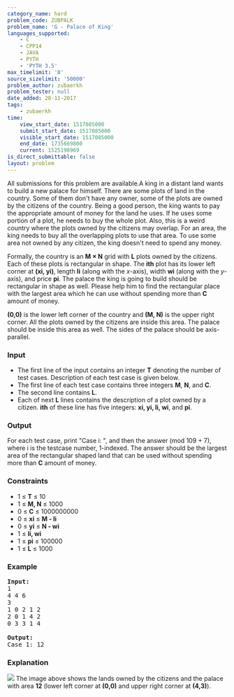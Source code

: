 ```yaml
---
category_name: hard
problem_code: ZUBPALK
problem_name: 'G - Palace of King'
languages_supported:
    - C
    - CPP14
    - JAVA
    - PYTH
    - 'PYTH 3.5'
max_timelimit: '8'
source_sizelimit: '50000'
problem_author: zubaerkh
problem_tester: null
date_added: 20-11-2017
tags:
    - zubaerkh
time:
    view_start_date: 1517085000
    submit_start_date: 1517085000
    visible_start_date: 1517085000
    end_date: 1735669800
    current: 1525198969
is_direct_submittable: false
layout: problem
---
```

All submissions for this problem are available.A king in a distant land wants to build a new palace for himself. There are some plots of land in the country. Some of them don't have any owner, some of the plots are owned by the citizens of the country. Being a good person, the king wants to pay the appropriate amount of money for the land he uses. If he uses some portion of a plot, he needs to buy the whole plot. Also, this is a weird country where the plots owned by the citizens may overlap. For an area, the king needs to buy all the overlapping plots to use that area. To use some area not owned by any citizen, the king doesn't need to spend any money.

Formally, the country is an **M × N** grid with **L** plots owned by the citizens. Each of these plots is rectangular in shape. The **ith** plot has its lower left corner at **(xi, yi)**, length **li** (along with the *x*-axis), width **wi** (along with the *y*-axis), and price **pi**. The palace the king is going to build should be rectangular in shape as well. Please help him to find the rectangular place with the largest area which he can use without spending more than **C** amount of money.

**(0,0)** is the lower left corner of the country and **(M, N)** is the upper right corner. All the plots owned by the citizens are inside this area. The palace should be inside this area as well. The sides of the palace should be axis-parallel.

### Input

- The first line of the input contains an integer **T** denoting the number of test cases. Description of each test case is given below.
- The first line of each test case contains three integers **M**, **N**, and **C**.
- The second line contains **L**.
- Each of next **L** lines contains the description of a plot owned by a citizen. **ith** of these line has five integers: **xi, yi, li, wi**, and **pi**.

### Output

For each test case, print "Case i: ", and then the answer (mod 109 + 7), where i is the testcase number, 1-indexed. The answer should be the largest area of the rectangular shaped land that can be used without spending more than **C** amount of money.

### Constraints

- 1 ≤ **T** ≤ 10
- 1 ≤ **M, N** ≤ 1000
- 0 ≤ **C** ≤ 1000000000
- 0 ≤ **xi** ≤  **M - li**
- 0 ≤ **yi** ≤  **N - wi**
- 1 ≤ **li, wi**
- 1 ≤ **pi** ≤ 100000
- 1 ≤ **L** ≤ 1000

### Example

<pre><b>Input:</b>
1
4 4 6
3
1 0 2 1 2
2 0 1 4 2
0 3 3 1 4

<b>Output:</b>
Case 1: 12
</pre>
### Explanation

![](https://codechef_shared.s3.amazonaws.com/download/upload/ACM17KOL/ZUBPALK/palace_of_king.png)
The image above shows the lands owned by the citizens and the palace with area **12** (lower left corner at **(0,0)** and upper right corner at **(4,3)**).
